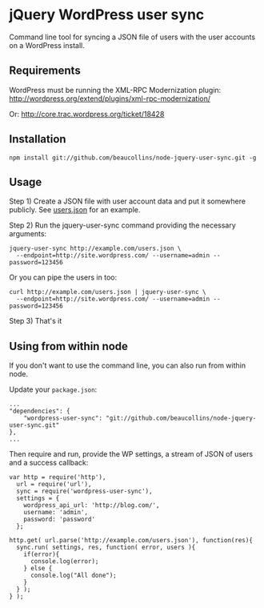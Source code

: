 jQuery WordPress user sync
==========================

Command line tool for syncing a JSON file of users with the user accounts on a WordPress install.

Requirements
------------

WordPress must be running the XML-RPC Modernization plugin:
  http://wordpress.org/extend/plugins/xml-rpc-modernization/
  
Or: http://core.trac.wordpress.org/ticket/18428

Installation
-----------------

    npm install git://github.com/beaucollins/node-jquery-user-sync.git -g

Usage
-----------------

Step 1) Create a JSON file with user account data and put it somewhere 
publicly. See [users.json][] for an example.

Step 2) Run the jquery-user-sync command providing the necessary arguments:

    jquery-user-sync http://example.com/users.json \
      --endpoint=http://site.wordpress.com/ --username=admin --password=123456
    
Or you can pipe the users in too:

    curl http://example.com/users.json | jquery-user-sync \
      --endpoint=http://site.wordpress.com/ --username=admin --password=123456

Step 3) That's it

[users.json]: https://github.com/beaucollins/node-jquery-user-sync/blob/master/examples/users.json "Example JSON file for user accounts"

Using from within node
-------------------------------------

If you don't want to use the command line, you can also run from within node.

Update your <code>package.json</code>:
  
    ...
    "dependencies": {
        "wordpress-user-sync": "git://github.com/beaucollins/node-jquery-user-sync.git"
    },
    ...

Then require and run, provide the WP settings, a stream of JSON of users and a success callback:

    var http = require('http'),
      url = require('url'),
      sync = require('wordpress-user-sync'),
      settings = {
        wordpress_api_url: 'http://blog.com/',
        username: 'admin',
        password: 'password'
      };
    
    http.get( url.parse('http://example.com/users.json'), function(res){
      sync.run( settings, res, function( error, users ){
        if(error){
          console.log(error);
        } else {
          console.log("All done");
        }
      } );
    } );
    
    